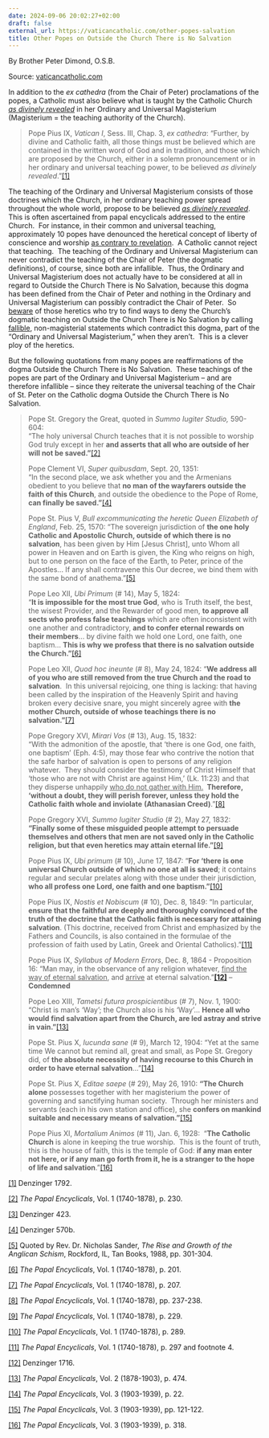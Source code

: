```yaml
---
date: 2024-09-06 20:02:27+02:00
draft: false
external_url: https://vaticancatholic.com/other-popes-salvation
title: Other Popes on Outside the Church There is No Salvation
---
```





By Brother Peter Dimond, O.S.B.

Source: [vaticancatholic.com](https://vaticancatholic.com/other-popes-salvation)


<p>In addition to the <em>ex cathedra</em> (from the Chair of Peter) proclamations of the popes, a Catholic must also believe what is taught by the Catholic Church <em><u>as divinely revealed</u></em> in her Ordinary and Universal Magisterium (Magisterium = the teaching authority of the Church).</p>
<blockquote>
<p>Pope Pius IX, <em>Vatican I</em>, Sess. III, Chap. 3, <em>ex cathedra</em>: “Further, by divine and Catholic faith, all those things must be believed which are contained in the written word of God and in tradition, and those which are proposed by the Church, either in a solemn pronouncement or in her ordinary and universal teaching power, to be believed <em>as divinely revealed</em>.”<a href="#_edn1" name="_ednref1">[1]</a></p>
</blockquote>
<p>The teaching of the Ordinary and Universal Magisterium consists of those doctrines which the Church, in her ordinary teaching power spread throughout the whole world, propose to be believed <em><u>as divinely revealed</u></em>.  This is often ascertained from papal encyclicals addressed to the entire Church.  For instance, in their common and universal teaching, approximately 10 popes have denounced the heretical concept of liberty of conscience and worship <u>as contrary to revelation</u>.  A Catholic cannot reject that teaching.  The teaching of the Ordinary and Universal Magisterium can never contradict the teaching of the Chair of Peter (the dogmatic definitions), of course, since both are infallible.  Thus, the Ordinary and Universal Magisterium does not actually have to be considered at all in regard to Outside the Church There is No Salvation, because this dogma has been defined from the Chair of Peter and nothing in the Ordinary and Universal Magisterium can possibly contradict the Chair of Peter.  So <u>beware</u> of those heretics who try to find ways to deny the Church’s dogmatic teaching on Outside the Church There is No Salvation by calling <u>fallible</u>, non-magisterial statements which contradict this dogma, part of the “Ordinary and Universal Magisterium,” when they aren’t.  This is a clever ploy of the heretics. </p>
<p>But the following quotations from many popes are reaffirmations of the dogma Outside the Church There is No Salvation.  These teachings of the popes are part of the Ordinary and Universal Magisterium – and are therefore infallible – since they reiterate the universal teaching of the Chair of St. Peter on the Catholic dogma Outside the Church There is No Salvation.</p>
<blockquote>
<p>Pope St. Gregory the Great, quoted in <em>Summo Iugiter Studio, </em>590-604:<br />“The holy universal Church teaches that it is not possible to worship God truly except in her <strong>and asserts that all who are outside of her will not be saved.”</strong><a href="#_edn2" name="_ednref2">[2]</a></p>
<p>Pope Clement VI, <em>Super quibusdam</em>, Sept. 20, 1351:<br />“In the second place, we ask whether you and the Armenians obedient to you believe that <strong>no man</strong> <strong>of the wayfarers outside the faith of this Church</strong>, and outside the obedience to the Pope of Rome, <strong>can finally be saved.”</strong><a href="#_edn4" name="_ednref4">[4]</a></p>
<p>Pope St. Pius V, <em>Bull excommunicating the heretic Queen Elizabeth of England</em>, Feb. 25, 1570: “The sovereign jurisdiction of <strong>the one holy Catholic and Apostolic Church, outside of which there is no salvation</strong>, has been given by Him [Jesus Christ], unto Whom all power in Heaven and on Earth is given, the King who reigns on high, but to one person on the face of the Earth, to Peter, prince of the Apostles... If any shall contravene this Our decree, we bind them with the same bond of anathema.”<a href="#_edn5" name="_ednref5">[5]</a></p>
<p>Pope Leo XII, <em>Ubi Primum</em> (# 14), May 5, 1824:<br />“<strong>It is impossible for the most true God</strong>, who is Truth itself, the best, the wisest Provider, and the Rewarder of good men, <strong>to approve all sects who profess false teachings</strong> which are often inconsistent with one another and contradictory, <strong>and to confer eternal rewards on their members</strong>… by divine faith we hold one Lord, one faith, one baptism… <strong>This is why we profess that there is no salvation outside the Church.”</strong><a href="#_edn6" name="_ednref6">[6]</a></p>
<p>Pope Leo XII, <em>Quod hoc ineunte</em> (# 8), May 24, 1824: “<strong>We address all of you who are still removed from the true Church and the road to salvation</strong>.  In this universal rejoicing, one thing is lacking: that having been called by the inspiration of the Heavenly Spirit and having broken every decisive snare, you might sincerely agree with <strong>the mother Church, outside of whose teachings there is no salvation.”</strong><a href="#_edn7" name="_ednref7">[7]</a></p>
<p>Pope Gregory XVI, <em>Mirari Vos</em> (# 13), Aug. 15, 1832:  <br />“With the admonition of the apostle, that ‘there is one God, one faith, one baptism’ (Eph. 4:5), may those fear who contrive the notion that the safe harbor of salvation is open to persons of any religion whatever.  They should consider the testimony of Christ Himself that ‘those who are not with Christ are against Him,’ (Lk. 11:23) and that they disperse unhappily <u>who do not gather with Him.</u> <strong> Therefore, ‘without a doubt, they will perish forever, unless they hold the Catholic faith whole and inviolate</strong> <strong>(Athanasian Creed)</strong>.”<a href="#_edn8" name="_ednref8">[8]</a></p>
<p>Pope Gregory XVI, <em>Summo Iugiter Studio</em> (# 2), May 27, 1832:<br /><strong>“Finally some of these misguided people attempt to persuade themselves and others that men are not saved only in the Catholic religion, but that even heretics may attain eternal life.”</strong><a href="#_edn9" name="_ednref9">[9]</a></p>
<p>Pope Pius IX, <em>Ubi primum </em>(# 10), June 17, 1847: “<strong>For ‘there is one universal Church outside of which no one at all is saved</strong>; it contains regular and secular prelates along with those under their jurisdiction, <strong>who all profess one Lord, one faith and one baptism.”</strong><a href="#_edn10" name="_ednref10">[10]</a></p>
<p>Pope Pius IX, <em>Nostis et Nobiscum </em>(# 10), Dec. 8, 1849: “In particular, <strong>ensure that the faithful are deeply and thoroughly convinced of the truth of the doctrine that the Catholic faith is necessary for attaining salvation</strong>. (This doctrine, received from Christ and emphasized by the Fathers and Councils, is also contained in the formulae of the profession of faith used by Latin, Greek and Oriental Catholics).”<a href="#_edn11" name="_ednref11">[11]</a></p>
<p>Pope Pius IX, <em>Syllabus of Modern Errors</em>, Dec. 8, 1864 - Proposition 16: “Man may, in the observance of any religion whatever, <u>find the way of eternal salvation</u>, and <u>arrive</u> at eternal salvation.”<a href="#_edn12" name="_ednref12"><strong>[12]</strong></a> – <strong>Condemned</strong></p>
<p>Pope Leo XIII, <em>Tametsi futura prospicientibus </em>(# 7), Nov. 1, 1900:<em>  </em>“Christ is man’s ‘Way’; the Church also is his ‘Way’… <strong>Hence all who would find salvation apart from the Church, are led astray and strive in vain.”</strong><a href="#_edn13" name="_ednref13">[13]</a></p>
<p>Pope St. Pius X, <em>Iucunda sane</em> (# 9), March 12, 1904: “Yet at the same time We cannot but remind all, great and small, as Pope St. Gregory did, of <strong>the absolute necessity of having recourse to this Church in order to have eternal salvation</strong>…”<a href="#_edn14" name="_ednref14">[14]</a></p>
<p>Pope St. Pius X, <em>Editae saepe</em> (# 29), May 26, 1910: <strong>“The Church alone</strong> possesses together with her magisterium the power of governing and sanctifying human society.  Through her ministers and servants (each in his own station and office), she <strong>confers on mankind suitable and necessary means of salvation.”</strong><a href="#_edn15" name="_ednref15">[15]</a></p>
<p>Pope Pius XI, <em>Mortalium Animos</em> (# 11), Jan. 6, 1928:  “<strong>The Catholic Church</strong> is alone in keeping the true worship.  This is the fount of truth, this is the house of faith, this is the temple of God: <strong>if any man enter not here, or if any man go forth from it, he is a stranger to the hope of life and salvation</strong>.”<a href="#_edn16" name="_ednref16">[16]</a></p>
</blockquote>


<div class="footnotes">
<div>
<p><a href="#_ednref1" name="_edn1">[1]</a> Denzinger 1792.</p>
</div>
<div>
<p><a href="#_ednref2" name="_edn2">[2]</a> <em>The Papal Encyclicals</em>, Vol. 1 (1740-1878), p. 230.</p>
</div>
<div>
<p><a href="#_ednref3" name="_edn3">[3]</a> Denzinger 423.</p>
</div>
<div>
<p><a href="#_ednref4" name="_edn4">[4]</a> Denzinger 570b.</p>
</div>
<div>
<p><a href="#_ednref5" name="_edn5">[5]</a> Quoted by Rev. Dr. Nicholas Sander, <em>The Rise and Growth of the Anglican Schism</em>, Rockford, IL, Tan Books, 1988, pp. 301-304.</p>
</div>
<div>
<p><a href="#_ednref6" name="_edn6">[6]</a> <em>The Papal Encyclicals</em>, Vol. 1 (1740-1878), p. 201.</p>
</div>
<div>
<p><a href="#_ednref7" name="_edn7">[7]</a> <em>The Papal Encyclicals</em>, Vol. 1 (1740-1878), p. 207.</p>
</div>
<div>
<p><a href="#_ednref8" name="_edn8">[8]</a> <em>The Papal Encyclicals</em>, Vol. 1 (1740-1878), pp. 237-238.</p>
</div>
<div>
<p><a href="#_ednref9" name="_edn9">[9]</a> <em>The Papal Encyclicals</em>, Vol. 1 (1740-1878), p. 229.</p>
</div>
<div>
<p><a href="#_ednref10" name="_edn10">[10]</a> <em>The Papal Encyclicals</em>, Vol. 1 (1740-1878), p. 289.</p>
</div>
<div>
<p><a href="#_ednref11" name="_edn11">[11]</a> <em>The Papal Encyclicals</em>, Vol. 1 (1740-1878), p. 297 and footnote 4.</p>
</div>
<div>
<p><a href="#_ednref12" name="_edn12">[12]</a> Denzinger 1716.</p>
</div>
<div>
<p><a href="#_ednref13" name="_edn13">[13]</a> <em>The Papal Encyclicals</em>, Vol. 2 (1878-1903), p. 474.</p>
</div>
<div>
<p><a href="#_ednref14" name="_edn14">[14]</a> <em>The Papal Encyclicals</em>, Vol. 3 (1903-1939), p. 22.</p>
</div>
<div>
<p><a href="#_ednref15" name="_edn15">[15]</a> <em>The Papal Encyclicals</em>, Vol. 3 (1903-1939), pp. 121-122.</p>
</div>
<div>
<p><a href="#_ednref16" name="_edn16">[16]</a> <em>The Papal Encyclicals</em>, Vol. 3 (1903-1939), p. 318.</p>
</div>
</div>
</div>
